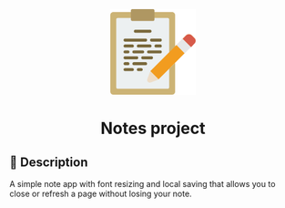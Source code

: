 <p align="center"> 
  <img src="/icons/notes.png" alt="Notes Logo" width="150px">
</p>
<h1 align="center"> Notes project</h1>

## 📝 Description
A simple note app with font resizing and local saving that allows you to close or refresh a page without losing your note.